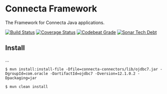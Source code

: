 # Connecta Framework

The Framework for Connecta Java applications.

[![Build Status](https://travis-ci.org/connecta-solutions/connecta-framework.svg?branch=master)](https://travis-ci.org/connecta-solutions/connecta-framework)
[![Coverage Status](https://coveralls.io/repos/github/connecta-solutions/connecta-framework/badge.svg?branch=master)](https://coveralls.io/github/connecta-solutions/connecta-framework?branch=master)
[![Codebeat Grade](https://codebeat.co/badges/8696c6da-decc-46b7-a6d2-b450bc090b03)](https://codebeat.co/projects/github-com-connecta-solutions-connecta-framework)
[![Sonar Tech Debt](https://img.shields.io/sonar/http/sonarqube.com/br.com.cds.connecta.framework:connecta-parent/tech_debt.svg?label=Sonarqube%20tech%20debt)](https://sonarqube.com/overview?id=br.com.cds.connecta.framework:connecta-parent)

## Install

...
```
$ mvn install:install-file -Dfile=connecta-connectors/lib/ojdbc7.jar -DgroupId=com.oracle -DartifactId=ojdbc7 -Dversion=12.1.0.2 -Dpackaging=jar
```

```
$ mvn clean install
```
